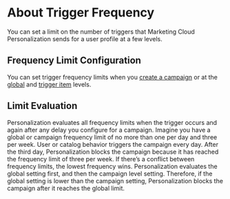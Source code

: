 

# About Trigger Frequency

You can set a limit on the number of triggers that Marketing Cloud
Personalization sends for a user profile at a few levels.

## Frequency Limit Configuration

You can set trigger frequency limits when you [create a
campaign](https://help.salesforce.com/s/articleView?id=sf.mc_pers_triggered_campaign_frequency_limit.htm&language=en_US&type=5
"When you create a triggered campaign, you configure how many times the
campaign activates for a profile during a specific time or for all time. You
can change the frequency limits for an existing campaign.") or at the
[global](https://help.salesforce.com/s/articleView?id=sf.mc_pers_triggered_campaign_trigger_global_frequency_limit.htm&language=en_US&type=5
"You can control how many triggers activate during a specific time across all
campaigns and for every item in your catalog. For example, you can set a
global trigger frequency limit to 3 times a week, 12 times a year, and 50
times maximum. This limit applies to all campaigns and items.") and [trigger
item](https://help.salesforce.com/s/articleView?id=sf.mc_pers_triggered_campaign_trigger_item_frequency_filter.htm&language=en_US&type=5
"Set how often a trigger item appears during a campaign at the item level.")
levels.

## Limit Evaluation

Personalization evaluates all frequency limits when the trigger occurs and
again after any delay you configure for a campaign. Imagine you have a global
or campaign frequency limit of no more than one per day and three per week.
User or catalog behavior triggers the campaign every day. After the third day,
Personalization blocks the campaign because it has reached the frequency limit
of three per week. If there’s a conflict between frequency limits, the lowest
frequency wins. Personalization evaluates the global setting first, and then
the campaign level setting. Therefore, if the global setting is lower than the
campaign setting, Personalization blocks the campaign after it reaches the
global limit.

